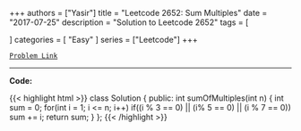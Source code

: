 
+++
authors = ["Yasir"]
title = "Leetcode 2652: Sum Multiples"
date = "2017-07-25"
description = "Solution to Leetcode 2652"
tags = [
    
]
categories = [
    "Easy"
]
series = ["Leetcode"]
+++



[`Problem Link`](https://leetcode.com/problems/sum-multiples/description/)

---

**Code:**

{{< highlight html >}}
class Solution {
public:
    int sumOfMultiples(int n) {
        int sum = 0;
        for(int i = 1; i <= n; i++)
            if((i % 3 == 0) || (i% 5 == 0) || (i % 7 == 0))
                sum += i;
        return sum;
    }
};
{{< /highlight >}}

